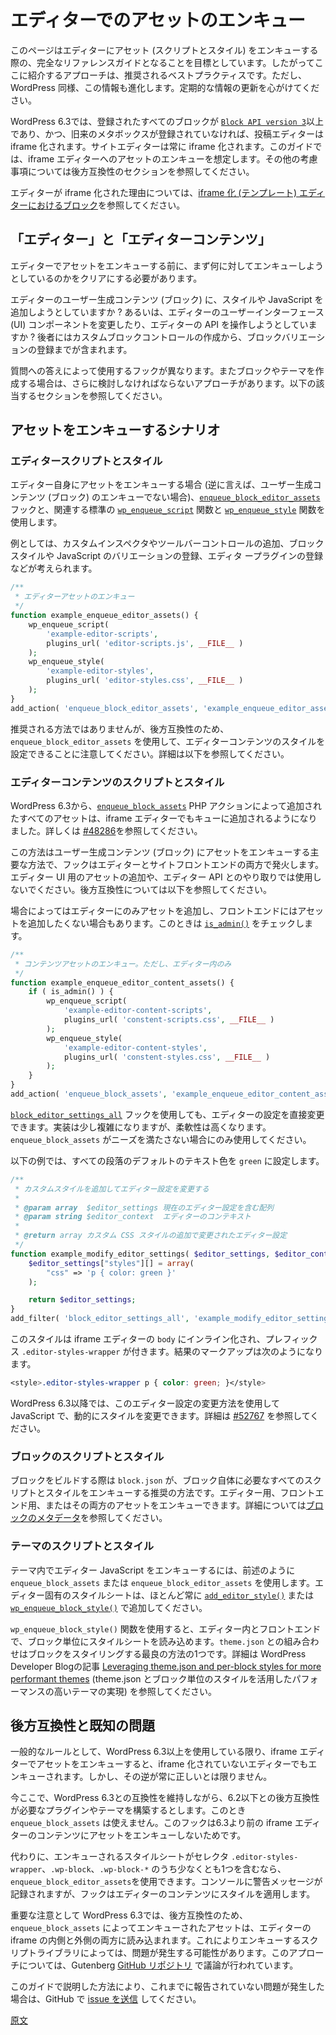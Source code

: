 <!-- 
# Enqueueing assets in the Editor
 -->
# エディターでのアセットのエンキュー

<!-- 
This guide is designed to be the definitive reference for enqueueing assets (scripts and styles) in the Editor. The approaches outlined here represent the recommended practices but keep in mind that this resource will evolve as WordPress does. Updates are encouraged.
 -->
このページはエディターにアセット (スクリプトとスタイル) をエンキューする際の、完全なリファレンスガイドとなることを目標としています。したがってここに紹介するアプローチは、推奨されるベストプラクティスです。ただし、WordPress 同様、この情報も進化します。定期的な情報の更新を心がけてください。

<!-- 
As of WordPress 6.3, the Post Editor is iframed if all registered blocks have a [`Block API version 3`](https://developer.wordpress.org/block-editor/reference-guides/block-api/block-metadata/) or higher and no traditional metaboxes are registered. The Site Editor has always been iframed. This guide assumes you are looking to enqueue assets for the iframed Editor, but refer to the backward compatibility section below for additional considerations.
 -->
WordPress 6.3では、登録されたすべてのブロックが [`Block API version 3`](https://ja.wordpress.org/team/handbook/block-editor/reference-guides/block-api/block-metadata/)以上であり、かつ、旧来のメタボックスが登録されていなければ、投稿エディターは iframe 化されます。サイトエディターは常に iframe 化されます。このガイドでは、iframe エディターへのアセットのエンキューを想定します。その他の考慮事項については後方互換性のセクションを参照してください。

<!-- 
For more information about why the Editor is iframed, please revisit the post [Blocks in an iframed (template) editor](https://make.wordpress.org/core/2021/06/29/blocks-in-an-iframed-template-editor/).
 -->
エディターが iframe 化された理由については、[iframe 化 (テンプレート) エディターにおけるブロック](https://make.wordpress.org/core/2021/06/29/blocks-in-an-iframed-template-editor/)を参照してください。

<!-- 
## The Editor versus Editor content
 -->
## 「エディター」と「エディターコンテンツ」

<!-- 
Before enqueueing assets in the Editor, you must first identify what you are trying to target.
 -->
エディターでアセットをエンキューする前に、まず何に対してエンキューしようとしているのかをクリアにする必要があります。

<!-- 
Do you want to add styling or JavaScript to the user-generated content (blocks) in the Editor? Or do you want to modify the Editor user interface (UI) components or interact with Editor APIs? This could include everything from creating custom block controls to registering block variations.
 -->
エディターのユーザー生成コンテンツ (ブロック) に、スタイルや JavaScript を追加しようとしていますか ? あるいは、エディターのユーザーインターフェース (UI) コンポーネントを変更したり、エディターの API を操作しようとしていますか ? 後者にはカスタムブロックコントロールの作成から、ブロックバリエーションの登録までが含まれます。

<!-- 
There are different hooks to use depending on the answers to these questions, and if you are building a block or a theme, there are additional approaches to consider. Refer to the designated sections below.
 -->
質問への答えによって使用するフックが異なります。またブロックやテーマを作成する場合は、さらに検討しなければならないアプローチがあります。以下の該当するセクションを参照してください。

<!-- 
## Scenarios for enqueuing assets
 -->
## アセットをエンキューするシナリオ

<!-- 
### Editor scripts and styles
 -->
### エディタースクリプトとスタイル

<!-- 
Whenever you need to enqueue assets for the Editor itself (i.e. not the user-generated content), you should use the [`enqueue_block_editor_assets`](https://developer.wordpress.org/reference/hooks/enqueue_block_editor_assets/) hook coupled with the standard [`wp_enqueue_script`](https://developer.wordpress.org/reference/functions/wp_enqueue_script/) and [`wp_enqueue_style`](https://developer.wordpress.org/reference/functions/wp_enqueue_style/) functions.
 -->
エディター自身にアセットをエンキューする場合 (逆に言えば、ユーザー生成コンテンツ (ブロック) のエンキューでない場合)、[`enqueue_block_editor_assets`](https://developer.wordpress.org/reference/hooks/enqueue_block_editor_assets/) フックと、関連する標準の [`wp_enqueue_script`](https://developer.wordpress.org/reference/functions/wp_enqueue_script/) 関数と [`wp_enqueue_style`](https://developer.wordpress.org/reference/functions/wp_enqueue_style/) 関数を使用します。

<!-- 
Examples might be adding custom inspector or toolbar controls, registering block styles and variations in JavaScript, registering Editor plugins, etc.
 -->
例としては、カスタムインスペクタやツールバーコントロールの追加、ブロックスタイルや JavaScript のバリエーションの登録、エディタ ープラグインの登録などが考えられます。

<!-- 
```php
/**
 * Enqueue Editor assets.
 */
function example_enqueue_editor_assets() {
    wp_enqueue_script(
        'example-editor-scripts',
        plugins_url( 'editor-scripts.js', __FILE__ )
    );
    wp_enqueue_style(
        'example-editor-styles',
        plugins_url( 'editor-styles.css', __FILE__ )
    );
}
add_action( 'enqueue_block_editor_assets', 'example_enqueue_editor_assets' );
```
 -->
```php
/**
 * エディターアセットのエンキュー
 */
function example_enqueue_editor_assets() {
    wp_enqueue_script(
        'example-editor-scripts',
        plugins_url( 'editor-scripts.js', __FILE__ )
    );
    wp_enqueue_style(
        'example-editor-styles',
        plugins_url( 'editor-styles.css', __FILE__ ) 
    );
}
add_action( 'enqueue_block_editor_assets', 'example_enqueue_editor_assets' );
```

<!-- 
While not the recommended approach, it's important to note that `enqueue_block_editor_assets` can be used to style Editor content for backward compatibility. See below for more details.
 -->
推奨される方法ではありませんが、後方互換性のため、`enqueue_block_editor_assets` を使用して、エディターコンテンツのスタイルを設定できることに注意してください。詳細は以下を参照してください。

<!-- 
### Editor content scripts and styles
 -->
### エディターコンテンツのスクリプトとスタイル

<!-- 
As of WordPress 6.3, all assets added through the [`enqueue_block_assets`](https://developer.wordpress.org/reference/hooks/enqueue_block_assets/) PHP action will also be enqueued in the iframed Editor. See [#48286](https://github.com/WordPress/gutenberg/pull/48286) for more details.
 -->
WordPress 6.3から、[`enqueue_block_assets`](https://developer.wordpress.org/reference/hooks/enqueue_block_assets/) PHP アクションによって追加されたすべてのアセットは、iframe エディターでもキューに追加されるようになりました。詳しくは [#48286](https://github.com/WordPress/gutenberg/pull/48286)を参照してください。

<!-- 
This is the primary method you should use to enqueue assets for user-generated content (blocks), and this hook fires both in the Editor and on the front end of your site. It should not be used to add assets intended for the Editor UI or to interact with Editor APIs. See below for a note on backward compatibility.
 -->
この方法はユーザー生成コンテンツ (ブロック) にアセットをエンキューする主要な方法で、フックはエディターとサイトフロントエンドの両方で発火します。エディター UI 用のアセットの追加や、エディター API とのやり取りでは使用しないでください。後方互換性については以下を参照してください。

<!-- 
There are instances where you may only want to add assets in the Editor and not on the front end. You can achieve this by using an [`is_admin()`](https://developer.wordpress.org/reference/functions/is_admin/) check.
 -->
場合によってはエディターにのみアセットを追加し、フロントエンドにはアセットを追加したくない場合もあります。このときは [`is_admin()`](https://developer.wordpress.org/reference/functions/is_admin/) をチェックします。

<!-- 
```php
/**
 * Enqueue content assets but only in the Editor.
 */
function example_enqueue_editor_content_assets() {
    if ( is_admin() ) {
        wp_enqueue_script(
            'example-editor-content-scripts',
            plugins_url( 'content-scripts.js', __FILE__ )
        );
        wp_enqueue_style(
            'example-editor-content-styles',
            plugins_url( 'content-styles.css', __FILE__ )
        );
    }
}
add_action( 'enqueue_block_assets', 'example_enqueue_editor_content_assets' );
```
 -->
```php
/**
 * コンテンツアセットのエンキュー。ただし、エディター内のみ
 */
function example_enqueue_editor_content_assets() {
    if ( is_admin() ) {
        wp_enqueue_script(
            'example-editor-content-scripts',
            plugins_url( 'constent-scripts.css', __FILE__ )
        );
        wp_enqueue_style(
            'example-editor-content-styles',
            plugins_url( 'constent-styles.css', __FILE__ )
        );
    }
}
add_action( 'enqueue_block_assets', 'example_enqueue_editor_content_assets' );
```

<!-- 
You can also use the hook [`block_editor_settings_all`](https://developer.wordpress.org/reference/hooks/block_editor_settings_all/) to modify Editor settings directly. This method is a bit more complicated to implement but provides greater flexibility. It should only be used if `enqueue_block_assets` does not meet your needs.
 -->
[`block_editor_settings_all`](https://developer.wordpress.org/reference/hooks/block_editor_settings_all/) フックを使用しても、エディターの設定を直接変更できます。実装は少し複雑になりますが、柔軟性は高くなります。`enqueue_block_assets` がニーズを満たさない場合にのみ使用してください。

<!-- 
The following example sets the default text color for all paragraphs to `green`.
 -->
以下の例では、すべての段落のデフォルトのテキスト色を `green` に設定します。

<!-- 
```php
/**
 * Modify the Editor settings by adding custom styles.
 *
 * @param array  $editor_settings An array containing the current Editor settings.
 * @param string $editor_context  The context of the editor.
 *
 * @return array Modified editor settings with the added custom CSS style.
 */
function example_modify_editor_settings( $editor_settings, $editor_context ) {
    $editor_settings["styles"][] = array(
        "css" => 'p { color: green }'
    );

    return $editor_settings;
}
add_filter( 'block_editor_settings_all', 'example_modify_editor_settings', 10,2 );
```
 -->
```php
/**
 * カスタムスタイルを追加してエディター設定を変更する
 *
 * @param array  $editor_settings 現在のエディター設定を含む配列
 * @param string $editor_context  エディターのコンテキスト
 *
 * @return array カスタム CSS スタイルの追加で変更されたエディター設定
 */
function example_modify_editor_settings( $editor_settings, $editor_context ) {
    $editor_settings["styles"][] = array(
        "css" => 'p { color: green }'
    );

    return $editor_settings;
}
add_filter( 'block_editor_settings_all', 'example_modify_editor_settings', 10,2 );
```

<!-- 
These styles are inlined in the `body` of the iframed Editor and prefixed by `.editor-styles-wrapper`. The resulting markup will look like this:
 -->
このスタイルは iframe エディターの `body` にインライン化され、プレフィックス `.editor-styles-wrapper` が付きます。結果のマークアップは次のようになります。

```css
<style>.editor-styles-wrapper p { color: green; }</style>
```

<!-- 
Beginning in WordPress 6.3, you can also use this method of modifying Editor settings to change styles dynamically with JavaScript. See [#52767](https://github.com/WordPress/gutenberg/pull/52767#top) for more details.
 -->
WordPress 6.3以降では、このエディター設定の変更方法を使用して JavaScript で、動的にスタイルを変更できます。詳細は [#52767](https://github.com/WordPress/gutenberg/pull/52767#top) を参照してください。

<!-- 
### Block scripts and styles
 -->
### ブロックのスクリプトとスタイル

<!-- 
When building a block, `block.json` is the recommended way to enqueue all scripts and styles that are specifically required for the block itself. You are able to enqueue assets for the Editor, the front end, or both. See the [Block Metadata](https://developer.wordpress.org/block-editor/reference-guides/block-api/block-metadata/) article for more details.
 -->
ブロックをビルドする際は `block.json` が、ブロック自体に必要なすべてのスクリプトとスタイルをエンキューする推奨の方法です。エディター用、フロントエンド用、またはその両方のアセットをエンキューできます。詳細については[ブロックのメタデータ](https://ja.wordpress.org/team/handbook/block-editor/reference-guides/block-api/block-metadata/)を参照してください。

<!-- 
### Theme scripts and styles
 -->
### テーマのスクリプトとスタイル

<!-- 
If you need to enqueue Editor JavaScript in a theme, you can use either `enqueue_block_assets` or `enqueue_block_editor_assets` as outlined above. Editor-specific stylesheets should almost always be added with [`add_editor_style()`](https://developer.wordpress.org/reference/functions/add_editor_style/) or [`wp_enqueue_block_style()`](https://developer.wordpress.org/reference/functions/wp_enqueue_block_style/).
 -->
テーマ内でエディター JavaScript をエンキューするには、前述のように `enqueue_block_assets` または `enqueue_block_editor_assets` を使用します。エディター固有のスタイルシートは、ほとんど常に [`add_editor_style()`](https://developer.wordpress.org/reference/functions/add_editor_style/) または [`wp_enqueue_block_style()`](https://developer.wordpress.org/reference/functions/wp_enqueue_block_style/) で追加してください。

<!-- 
The `wp_enqueue_block_style()` function allows you to load per-block stylesheets in the Editor and on the front end. Coupled with `theme.json`, this is one of the best methods of styling blocks. See the WordPress Developer Blog article [Leveraging theme.json and per-block styles for more performant themes](https://developer.wordpress.org/news/2022/12/leveraging-theme-json-and-per-block-styles-for-more-performant-themes/) for more details.
 -->
`wp_enqueue_block_style()` 関数を使用すると、エディター内とフロントエンドで、ブロック単位にスタイルシートを読み込めます。`theme.json` との組み合わせはブロックをスタイリングする最良の方法の1つです。詳細は WordPress Developer Blogの記事 [Leveraging theme.json and per-block styles for more performant themes](https://developer.wordpress.org/news/2022/12/leveraging-theme-json-and-per-block-styles-for-more-performant-themes/) (theme.json とブロック単位のスタイルを活用したパフォーマンスの高いテーマの実現) を参照してください。

<!-- 
## Backward compatibility and known issues
 -->
## 後方互換性と既知の問題

<!-- 
As a general rule, when you enqueue assets in the iframed Editor, they will also be enqueued when the Editor is not iframed so long as you are using WordPress 6.3+. The opposite is not always true.
 -->
一般的なルールとして、WordPress 6.3以上を使用している限り、iframe エディターでアセットをエンキューすると、iframe 化されていないエディターでもエンキューされます。しかし、その逆が常に正しいとは限りません。

<!-- 
Suppose you are building a plugin or theme that requires backward compatibility to 6.2 or lower while maintaining compatibility with WordPress 6.3. In that case, you will not be able to use `enqueue_block_assets` since this hook does not enqueue assets in the content of the iframed Editor prior to 6.3.
 -->
今ここで、WordPress 6.3との互換性を維持しながら、6.2以下との後方互換性が必要なプラグインやテーマを構築するとします。このとき `enqueue_block_assets` は使えません。このフックは6.3より前の iframe エディターのコンテンツにアセットをエンキューしないためです。

<!-- 
As an alternative, you can use `enqueue_block_editor_assets` so long as the enqueued stylesheet contains at least one of the following selectors: `.editor-styles-wrapper`, `.wp-block`, or `.wp-block-*`. A warning message will be logged in the console, but the hook will apply the styles to the content of the Editor.
 -->
代わりに、エンキューされるスタイルシートがセレクタ `.editor-styles-wrapper`、`.wp-block`、`.wp-block-*` のうち少なくとも1つを含むなら、`enqueue_block_editor_assets`を使用できます。コンソールに警告メッセージが記録されますが、フックはエディターのコンテンツにスタイルを適用します。

<!-- 
It’s also important to note that as of WordPress 6.3, assets enqueued by `enqueue_block_assets` are loaded both inside and outside Editor's iframe for backward compatibility. Depending on the script libraries that you are trying to enqueue, this might cause problems. An ongoing discussion about this approach is happening in the Gutenberg [GitHub repository](https://github.com/WordPress/gutenberg/issues/53590).
 -->
重要な注意として WordPress 6.3では、後方互換性のため、`enqueue_block_assets` によってエンキューされたアセットは、エディターの iframe の内側と外側の両方に読み込まれます。これによりエンキューするスクリプトライブラリによっては、問題が発生する可能性があります。このアプローチについては、Gutenberg [GitHub リポジトリ](https://github.com/WordPress/gutenberg/issues/53590) で議論が行われています。

<!-- 
If you experience issues using any of the methods outlined in this guide that have not been previously reported, please [submit an issue](https://github.com/WordPress/gutenberg/issues/new/choose) on GitHub.
 -->
このガイドで説明した方法により、これまでに報告されていない問題が発生した場合は、GitHub で [issue を送信](https://github.com/WordPress/gutenberg/issues/new/choose) してください。

[原文](https://github.com/WordPress/gutenberg/blob/trunk/docs/how-to-guides/enqueueing-assets-in-the-editor.md)